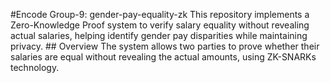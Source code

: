 #Encode Group-9: gender-pay-equality-zk
 This repository implements a Zero-Knowledge Proof system to verify salary equality without revealing actual salaries, helping identify gender pay disparities while maintaining privacy.  ## Overview The system allows two parties to prove whether their salaries are equal without revealing the actual amounts, using ZK-SNARKs technology. 
